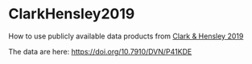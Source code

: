# ClarkHensley2019
How to use publicly available data products from <a href="https://ui.adsabs.harvard.edu/abs/2019ApJ...887..136C/abstract">Clark &amp; Hensley 2019</a>

The data are here: https://doi.org/10.7910/DVN/P41KDE
